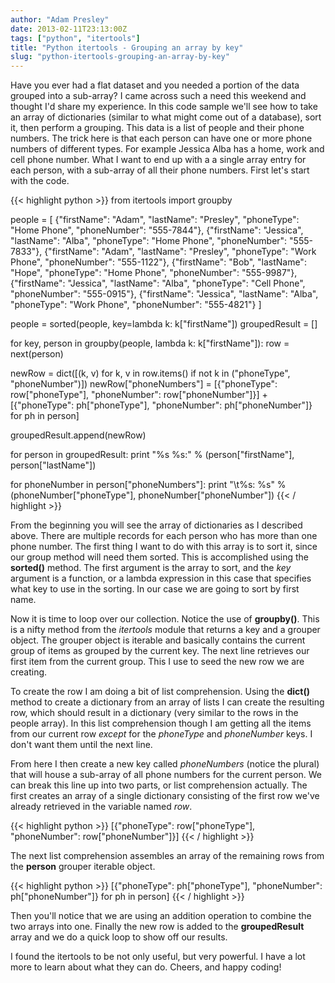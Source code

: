 ```yaml
---
author: "Adam Presley"
date: 2013-02-11T23:13:00Z
tags: ["python", "itertools"]
title: "Python itertools - Grouping an array by key"
slug: "python-itertools-grouping-an-array-by-key"
---
```


Have you ever had a flat dataset and you needed a portion of the data
grouped into a sub-array? I came across such a need this weekend and
thought I'd share my experience. In this code sample we'll see how to
take an array of dictionaries (similar to what might come out of a
database), sort it, then perform a grouping. This data is a list of
people and their phone numbers. The trick here is that each person can
have one or more phone numbers of different types. For example Jessica
Alba has a home, work and cell phone number. What I want to end up with
a a single array entry for each person, with a sub-array of all their
phone numbers. First let's start with the code.

{{< highlight python >}}
from itertools import groupby

people = [
  {"firstName": "Adam", "lastName": "Presley", "phoneType": "Home Phone", "phoneNumber": "555-7844"},
  {"firstName": "Jessica", "lastName": "Alba", "phoneType": "Home Phone", "phoneNumber": "555-7833"},
  {"firstName": "Adam", "lastName": "Presley", "phoneType": "Work Phone", "phoneNumber": "555-1122"},
  {"firstName": "Bob", "lastName": "Hope", "phoneType": "Home Phone", "phoneNumber": "555-9987"},
  {"firstName": "Jessica", "lastName": "Alba", "phoneType": "Cell Phone", "phoneNumber": "555-0915"},
  {"firstName": "Jessica", "lastName": "Alba", "phoneType": "Work Phone", "phoneNumber": "555-4821"}
]

people = sorted(people, key=lambda k: k["firstName"])
groupedResult = []

for key, person in groupby(people, lambda k: k["firstName"]):
  row = next(person)

  newRow = dict([(k, v) for k, v in row.items() if not k in ("phoneType", "phoneNumber")])
  newRow["phoneNumbers"] = [{"phoneType": row["phoneType"], "phoneNumber": row["phoneNumber"]}] + [{"phoneType": ph["phoneType"], "phoneNumber": ph["phoneNumber"]} for ph in person]

  groupedResult.append(newRow)

for person in groupedResult:
  print "%s %s:" % (person["firstName"], person["lastName"])

  for phoneNumber in person["phoneNumbers"]:
     print "\t%s: %s" % (phoneNumber["phoneType"], phoneNumber["phoneNumber"])
{{< / highlight >}}

From the beginning you will see the array of dictionaries as I described above. There are multiple records for each person who has more than one phone number. The first thing I want to do with this array is to sort it, since our group method will need them sorted. This is accomplished using the **sorted()** method. The first argument is the array to sort, and the *key* argument is a function, or a lambda expression in this case that specifies what key to use in the sorting. In our case we are
going to sort by first name.

Now it is time to loop over our collection. Notice the use of **groupby()**. This is a nifty method from the *itertools* module that
returns a key and a grouper object. The grouper object is iterable and basically contains the current group of items as grouped by the current key. The next line retrieves our first item from the current group. This I use to seed the new row we are creating.

To create the row I am doing a bit of list comprehension. Using the **dict()** method to create a dictionary from an array of lists I can
create the resulting row, which should result in a dictionary (very similar to the rows in the people array). In this list comprehension
though I am getting all the items from our current row *except* for the *phoneType* and *phoneNumber* keys. I don't want them until the next line.

From here I then create a new key called *phoneNumbers* (notice the plural) that will house a sub-array of all phone numbers for the current person. We can break this line up into two parts, or list comprehension actually. The first creates an array of a single dictionary consisting of the first row we've already retrieved in the variable named *row*.

{{< highlight python >}}
[{"phoneType": row["phoneType"], "phoneNumber": row["phoneNumber"]}]
{{< / highlight >}}

The next list comprehension assembles an array of the remaining rows
from the **person** grouper iterable object.

{{< highlight python >}}
[{"phoneType": ph["phoneType"], "phoneNumber": ph["phoneNumber"]} for ph in person]
{{< / highlight >}}

Then you'll notice that we are using an addition operation to combine the two arrays into one. Finally the new row is added to the
**groupedResult** array and we do a quick loop to show off our results.

I found the itertools to be not only useful, but very powerful. I have a lot more to learn about what they can do. Cheers, and happy coding!

